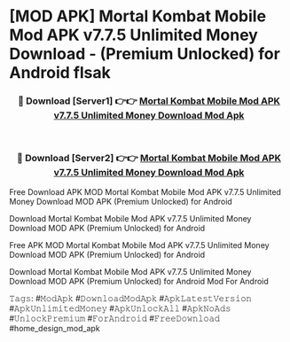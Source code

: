 # [MOD APK] Mortal Kombat Mobile Mod APK v7.7.5 Unlimited Money Download - (Premium Unlocked) for Android flsak



<div align="center">
<h3>🔴 Download [Server1] 👉👉 <a href="https://momento.my/?title=Mortal_Kombat_Mobile_Mod_APK_v7.7.5_Unlimited_Money_Download">Mortal Kombat Mobile Mod APK v7.7.5 Unlimited Money Download Mod Apk</a></h3><br>

<h3>🔴 Download [Server2] 👉👉 <a href="https://momento.my/?title=Mortal_Kombat_Mobile_Mod_APK_v7.7.5_Unlimited_Money_Download">Mortal Kombat Mobile Mod APK v7.7.5 Unlimited Money Download Mod Apk</a></h3>
</div>



Free Download APK MOD Mortal Kombat Mobile Mod APK v7.7.5 Unlimited Money Download MOD APK (Premium Unlocked) for Android

Download Mortal Kombat Mobile Mod APK v7.7.5 Unlimited Money Download MOD APK (Premium Unlocked) for Android

Free APK MOD Mortal Kombat Mobile Mod APK v7.7.5 Unlimited Money Download MOD APK (Premium Unlocked) for Android

Download Mortal Kombat Mobile Mod APK v7.7.5 Unlimited Money Download MOD APK (Premium Unlocked) for Android Mod For Android

𝚃𝚊𝚐𝚜: #𝙼𝚘𝚍𝙰𝚙𝚔 #𝙳𝚘𝚠𝚗𝚕𝚘𝚊𝚍𝙼𝚘𝚍𝙰𝚙𝚔 #𝙰𝚙𝚔𝙻𝚊𝚝𝚎𝚜𝚝𝚅𝚎𝚛𝚜𝚒𝚘𝚗 #𝙰𝚙𝚔𝚄𝚗𝚕𝚒𝚖𝚒𝚝𝚎𝚍𝙼𝚘𝚗𝚎𝚢 #𝙰𝚙𝚔𝚄𝚗𝚕𝚘𝚌𝚔𝙰𝚕𝚕 #𝙰𝚙𝚔𝙽𝚘𝙰𝚍𝚜 #𝚄𝚗𝚕𝚘𝚌𝚔𝙿𝚛𝚎𝚖𝚒𝚞𝚖 #𝙵𝚘𝚛𝙰𝚗𝚍𝚛𝚘𝚒𝚍 #𝙵𝚛𝚎𝚎𝙳𝚘𝚠𝚗𝚕𝚘𝚊𝚍 #home_design_mod_apk
